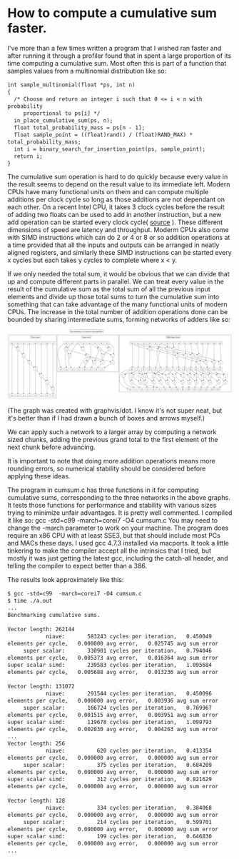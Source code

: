 How to compute a cumulative sum faster.
=======================================

I've more than a few times written a program that I wished ran faster and after running it through a profiler found that in spent a large proportion of its time computing a cumulative sum. Most often this is part of a function that samples values from a multinomial distribution like so:

    int sample_multinomial(float *ps, int n)
    {
      /* Choose and return an integer i such that 0 <= i < n with probability
      	 proportional to ps[i] */
      in_place_cumulative_sum(ps, n);
      float total_probability_mass = ps[n - 1];
      float sample_point = ((float)rand() / (float)RAND_MAX) * total_probability_mass;
      int i = binary_search_for_insertion_point(ps, sample_point);
      return i;
    }

The cumulative sum operation is hard to do quickly because every value in the result seems to depend on the result value to its immediate left. Modern CPUs have many functional units on them and can compute multiple additions per clock cycle so long as those additions are not dependant on each other. On a recent Intel CPU, it takes 3 clock cycles before the result of adding two floats can be used to add in another instruction, but a new add operation can be started every clock cycle( [source](http://www.agner.org/optimize/instruction_tables.pdf) ). These different dimensions of speed are latency and throughput. Moderm CPUs also come with SIMD instructions which can do 2 or 4 or 8 or so addition operations at a time provided that all the inputs and outputs can be arranged in neatly aligned registers, and similarly these SIMD instructions can be started every x cycles but each takes y cycles to complete where x < y.

If we only needed the total sum, it would be obvious that we can divide that up and compute different parts in parallel. We can treat every value in the result of the cumulative sum as the total sum of all the previous input elements and divide up those total sums to turn the cumulative sum into something that can take advantage of the many functional units of modern CPUs. The increase in the total number of addition operations done can be bounded by sharing intermediate sums, forming networks of adders like so:

![Networks of adders to computer cumulative somes of small fixed size arrays](cumsumgraph.png)

(The graph was created with graphvis/dot. I know it's not super neat, but it's better than if I had drawn a bunch of boxes and arrows myself.)

We can apply such a network to a larger array by computing a network sized chunks, adding the previous grand total to the first element of the next chunk before advancing.

It is important to note that doing more addition operations means more rounding errors, so numerical stability should be considered before applying these ideas.

The program in cumsum.c has three functions in it for computing cumulative sums, corresponding to the three networks in the above graphs. It tests those functions for performance and stability with various sizes trying to minimize unfair advantages. It is pretty well commented. I compiled it like so:
    gcc -std=c99  -march=corei7 -O4 cumsum.c
You may need to change the -march parameter to work on your machine. The program does require an x86 CPU with at least SSE3, but that should include most PCs and MACs these days. I used gcc 4.7.3 installed via macports. It took a little tinkering to make the compiler accept all the intrinsics that I tried, but mostly it was just getting the latest gcc, including the catch-all header, and telling the compiler to expect better than a 386.

The results look approximately like this:

    $ gcc -std=c99  -march=corei7 -O4 cumsum.c
    $ time ./a.out
    ...
    Benchmarking cumulative sums.

    Vector length: 262144
                niave:       583243 cycles per iteration,   0.450049 elements per cycle,   0.000000 avg error,   0.025745 avg sum error
         super scalar:       330901 cycles per iteration,   0.794046 elements per cycle,   0.005373 avg error,   0.016364 avg sum error
    super scalar simd:       239583 cycles per iteration,   1.095684 elements per cycle,   0.005688 avg error,   0.013236 avg sum error

    Vector length: 131072
                niave:       291544 cycles per iteration,   0.450096 elements per cycle,   0.000000 avg error,   0.003936 avg sum error
         super scalar:       166724 cycles per iteration,   0.789967 elements per cycle,   0.001515 avg error,   0.003951 avg sum error
    super scalar simd:       119678 cycles per iteration,   1.099793 elements per cycle,   0.002030 avg error,   0.004263 avg sum error
    ...
    Vector length: 256
                niave:          620 cycles per iteration,   0.413354 elements per cycle,   0.000000 avg error,   0.000000 avg sum error
         super scalar:          375 cycles per iteration,   0.684209 elements per cycle,   0.000000 avg error,   0.000000 avg sum error
    super scalar simd:          312 cycles per iteration,   0.821629 elements per cycle,   0.000000 avg error,   0.000000 avg sum error

    Vector length: 128
                niave:          334 cycles per iteration,   0.384068 elements per cycle,   0.000000 avg error,   0.000000 avg sum error
         super scalar:          214 cycles per iteration,   0.599701 elements per cycle,   0.000000 avg error,   0.000000 avg sum error
    super scalar simd:          199 cycles per iteration,   0.646830 elements per cycle,   0.000000 avg error,   0.000000 avg sum error
    ...
